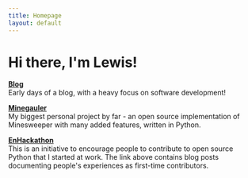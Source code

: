 ```yaml
---
title: Homepage
layout: default
---
```


# Hi there, I'm Lewis!

[**Blog**](./blog)  
Early days of a blog, with a heavy focus on software development!

[**Minegauler**](https://github.com/LewisGaul/minegauler)  
My biggest personal project by far - an open source implementation of Minesweeper with many added features, written in Python.

[**EnHackathon**](https://enhackathon.github.io)  
This is an initiative to encourage people to contribute to open source Python that I started at work. The link above contains blog posts documenting people's experiences as first-time contributors.
